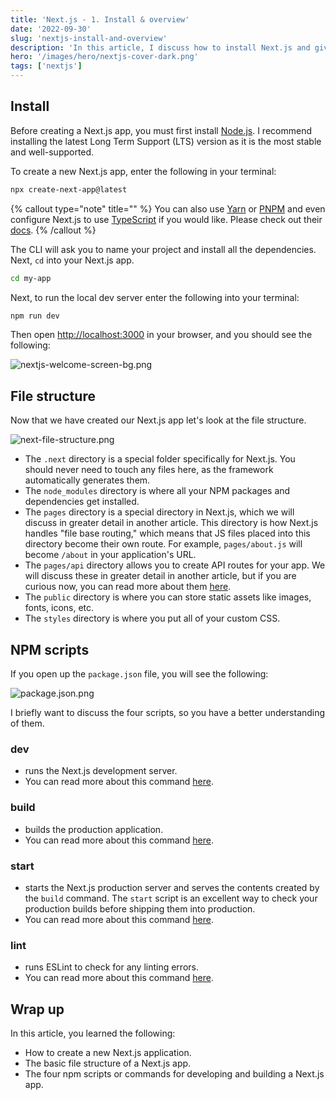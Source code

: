 ```yaml
---
title: 'Next.js - 1. Install & overview'
date: '2022-09-30'
slug: 'nextjs-install-and-overview'
description: 'In this article, I discuss how to install Next.js and give a brief overview of the framework.'
hero: '/images/hero/nextjs-cover-dark.png'
tags: ['nextjs']
---
```


## Install

Before creating a Next.js app, you must first install [Node.js](https://nodejs.org/en/). I recommend installing the latest Long Term Support (LTS) version as it is the most stable and well-supported.

To create a new Next.js app, enter the following in your terminal:

```bash
npx create-next-app@latest
```

{% callout type="note" title="" %}
You can also use [Yarn](https://yarnpkg.com/) or [PNPM](https://pnpm.io/) and even configure Next.js to use [TypeScript](https://www.typescriptlang.org/) if you would like. Please check out their [docs](https://nextjs.org/docs/getting-started).
{% /callout %}

The CLI will ask you to name your project and install all the dependencies. Next, `cd` into your Next.js app.

```bash
cd my-app
```

Next, to run the local dev server enter the following into your terminal:

```bash
npm run dev
```

Then open [http://localhost:3000](http://localhost:3000) in your browser, and you should see the following:

![nextjs-welcome-screen-bg.png](/images/nextjs/install-and-overview/nextjs-welcome-screen-bg.webp)

## File structure

Now that we have created our Next.js app let's look at the file structure.

![next-file-structure.png](/images/nextjs/install-and-overview/next-file-structure.webp)

- The `.next` directory is a special folder specifically for Next.js. You should never need to touch any files here, as the framework automatically generates them.
- The `node_modules` directory is where all your NPM packages and dependencies get installed.
- The `pages` directory is a special directory in Next.js, which we will discuss in greater detail in another article. This directory is how Next.js handles "file base routing," which means that JS files placed into this directory become their own route. For example, `pages/about.js` will become `/about` in your application's URL.
- The `pages/api` directory allows you to create API routes for your app. We will discuss these in greater detail in another article, but if you are curious now, you can read more about them [here](https://nextjs.org/docs/api-routes/introduction).
- The `public` directory is where you can store static assets like images, fonts, icons, etc.
- The `styles` directory is where you put all of your custom CSS.

## NPM scripts

If you open up the `package.json` file, you will see the following:

![package.json.png](/images/nextjs/install-and-overview/package.json.webp)

I briefly want to discuss the four scripts, so you have a better understanding of them.

### dev

- runs the Next.js development server.
- You can read more about this command [here](https://nextjs.org/docs/api-reference/cli#development).

### build

- builds the production application.
- You can read more about this command [here](https://nextjs.org/docs/api-reference/cli#build).

### start

- starts the Next.js production server and serves the contents created by the `build` command. The `start` script is an excellent way to check your production builds before shipping them into production.
- You can read more about this command [here](https://nextjs.org/docs/api-reference/cli#production).

### lint

- runs ESLint to check for any linting errors.
- You can read more about this command [here](https://nextjs.org/docs/api-reference/cli#lint).

## Wrap up

In this article, you learned the following:

- How to create a new Next.js application.
- The basic file structure of a Next.js app.
- The four npm scripts or commands for developing and building a Next.js app.

